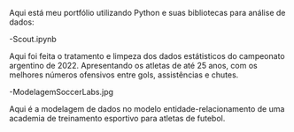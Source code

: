 Aqui está meu portfólio utilizando Python e suas bibliotecas para análise de dados:

-Scout.ipynb

Aqui foi feita o tratamento e limpeza dos dados estátisticos do campeonato argentino de 2022.
Apresentando os atletas de até 25 anos, com os melhores números ofensivos entre gols, assistências e chutes.

-ModelagemSoccerLabs.jpg

Aqui é a modelagem de dados no modelo entidade-relacionamento de uma academia de treinamento esportivo para atletas de futebol.
